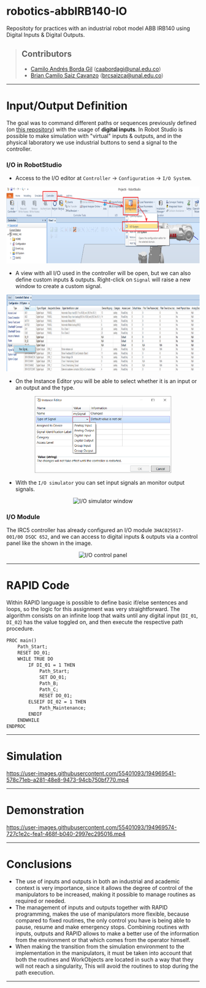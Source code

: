 # robotics-abbIRB140-IO
Repositoty for practices with an industrial robot model ABB IRB140 using Digital Inputs &amp; Digital Outputs.

> ## Contributors
> 
> - [Camilo Andrés Borda Gil](https://github.com/Canborda) (caabordagi@unal.edu.co)
> - [Brian Camilo Saiz Cavanzo](https://github.com/briansaiz) (brcsaizca@unal.edu.co)

---
# Input/Output Definition

The goal was to command different paths or sequences previously defined (on [this repository](https://github.com/Canborda/robotics-abbIRB140)) with the usage of __digital inputs__. In Robot Studio is possible to make simulation with "virtual" inputs & outputs, and in the physical laboratory we use industrial buttons to send a signal to the controller.

### I/O in RobotStudio

- Access to the I/O editor at `Controller` -> `Configuration` -> `I/O System`.
<p align="center"><img height=200 src="./assets/steps1.png" alt="Access to I/O system" /></p>

- A view with all I/O used in the controller will be open, but we can also define custom inputs & outputs. Right-click on `Signal` will raise a new window to create a custom signal.
<p align="center"><img height=200 src="./assets/steps2.png" alt="Create a new signal" /></p>

- On the Instance Editor you will be able to select whether it is an input or an output and the type.
<p align="center"><img height=200 src="./assets/steps3.png" alt="Define new signal" /></p>

- With the `I/O simulator` you can set input signals an monitor output signals.
<p align="center"><img height=200 src="./assets/steps4.png" alt="I/O simulator window" /></p>

### I/O Module

The IRC5 controller has already configured an I/O module `3HAC025917-001/00 DSQC 652`, and we can access to digital inputs & outputs via a control panel like the shown in the image.
<p align="center"><img height=200 src="./assets/controlpanel.png" alt="I/O control panel" /></p>

---
# RAPID Code

Within RAPID language is possible to define basic if/else sentences and loops, so the logic for this assignment was very straightforward. The algorithm consists on an infinite loop that waits until any digital input (`DI_01`, `DI_02`) has the value toggled on, and then execute the respective path procedure.

```
PROC main()
    Path_Start;
    RESET DO_01;
    WHILE TRUE DO
        IF DI_01 = 1 THEN
            Path_Start;
            SET DO_01;
            Path_B;
            Path_C;
            RESET DO_01;
        ELSEIF DI_02 = 1 THEN
            Path_Maintenance;
        ENDIF
    ENDWHILE
ENDPROC
```

---
# Simulation

https://user-images.githubusercontent.com/55401093/194969541-578c71eb-a281-48e8-9473-94cb750bf770.mp4

--- 
# Demonstration

https://user-images.githubusercontent.com/55401093/194969574-727c1e2c-fea1-468f-b040-2997ec295016.mp4

---
# Conclusions

- The use of inputs and outputs in both an industrial and academic context is very importance, since it allows the degree of control of the manipulators to be increased, making it possible to manage routines as required or needed.
- The management of inputs and outputs together with RAPID programming, makes the use of manipulators more flexible, because compared to fixed routines, the only control you have is being able to pause, resume and make emergency stops. Combining routines with inputs, outputs and RAPID allows to make a better use of the information from the environment or that which comes from the operator himself.
- When making the transition from the simulation environment to the implementation in the manipulators, it must be taken into account that both the routines and WorkObjects are located in such a way that they will not reach a singularity, This will avoid the routines to stop during the path execution.

---

